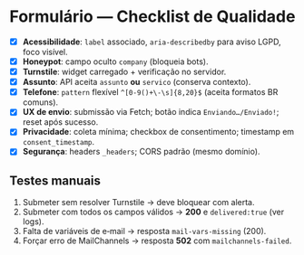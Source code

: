 # Formulário — Checklist de Qualidade

- [x] **Acessibilidade**: `label` associado, `aria-describedby` para aviso LGPD, foco visível.
- [x] **Honeypot**: campo oculto `company` (bloqueia bots).
- [x] **Turnstile**: widget carregado + verificação no servidor.
- [x] **Assunto**: API aceita `assunto` **ou** `servico` (conserva contexto).
- [x] **Telefone**: `pattern` flexível `^[0-9()+\-\s]{8,20}$` (aceita formatos BR comuns).
- [x] **UX de envio**: submissão via Fetch; botão indica `Enviando…/Enviado!`; reset após sucesso.
- [x] **Privacidade**: coleta mínima; checkbox de consentimento; timestamp em `consent_timestamp`.
- [x] **Segurança**: headers `_headers`; CORS padrão (mesmo domínio).

## Testes manuais
1. Submeter sem resolver Turnstile → deve bloquear com alerta.
2. Submeter com todos os campos válidos → **200** e `delivered:true` (ver logs).
3. Falta de variáveis de e‑mail → resposta `mail-vars-missing` (200).
4. Forçar erro de MailChannels → resposta **502** com `mailchannels-failed`.
